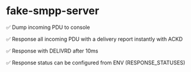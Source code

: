 # fake-smpp-server

✅ Dump incoming PDU to console

✅ Response all incoming PDU with a delivery report instantly with ACKD

✅ Response with DELIVRD after 10ms

✅ Response status can be configured from ENV (RESPONSE_STATUSES)
